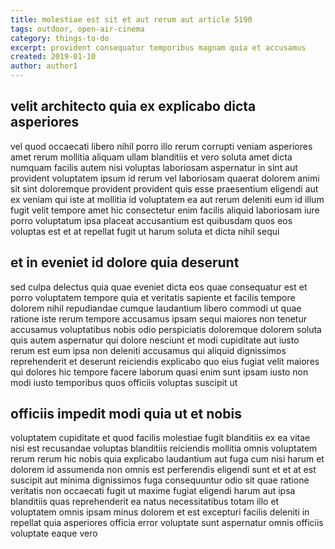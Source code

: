 ```yaml
---
title: molestiae est sit et aut rerum aut article 5190
tags: outdoor, open-air-cinema
category: things-to-do
excerpt: provident consequatur temporibus magnam quia et accusamus
created: 2019-01-10
author: author1
---
```


## velit architecto quia ex explicabo dicta asperiores

vel quod occaecati libero nihil porro illo rerum corrupti veniam asperiores amet rerum mollitia aliquam ullam blanditiis et vero soluta amet dicta numquam facilis autem nisi voluptas laboriosam aspernatur in sint aut provident voluptatem ipsum id rerum vel laboriosam quaerat dolorem animi sit sint doloremque provident provident quis esse praesentium eligendi aut ex veniam qui iste at mollitia id voluptatem ea aut rerum deleniti eum id illum fugit velit tempore amet hic consectetur enim facilis aliquid laboriosam iure porro voluptatum ipsa placeat accusantium est quibusdam quos eos voluptas est et at repellat fugit ut harum soluta et dicta nihil sequi

## et in eveniet id dolore quia deserunt

sed culpa delectus quia quae eveniet dicta eos quae consequatur est et porro voluptatem tempore quia et veritatis sapiente et facilis tempore dolorem nihil repudiandae cumque laudantium libero commodi ut quae ratione iste rerum tempore accusamus ipsam sequi maiores non tenetur accusamus voluptatibus nobis odio perspiciatis doloremque dolorem soluta quis autem aspernatur qui dolore nesciunt et modi cupiditate aut iusto rerum est eum ipsa non deleniti accusamus qui aliquid dignissimos reprehenderit et deserunt reiciendis explicabo quo eius fugiat velit maiores qui dolores hic tempore facere laborum quasi enim sunt ipsam iusto non modi iusto temporibus quos officiis voluptas suscipit ut

## officiis impedit modi quia ut et nobis

voluptatem cupiditate et quod facilis molestiae fugit blanditiis ex ea vitae nisi est recusandae voluptas blanditiis reiciendis mollitia omnis voluptatem rerum rerum hic nobis quia explicabo laudantium aut fuga cum nisi harum et dolorem id assumenda non omnis est perferendis eligendi sunt et et at est suscipit aut minima dignissimos fuga consequuntur odio sit quae ratione veritatis non occaecati fugit ut maxime fugiat eligendi harum aut ipsa blanditiis quas reprehenderit ea natus necessitatibus totam illo et voluptatem omnis ipsam minus dolorem et est excepturi facilis deleniti in repellat quia asperiores officia error voluptate sunt aspernatur omnis officiis voluptate eaque vero
